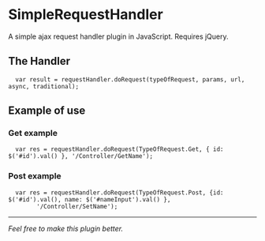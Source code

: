 SimpleRequestHandler
====================

A simple ajax request handler plugin in JavaScript. Requires jQuery.

The Handler
--------

      var result = requestHandler.doRequest(typeOfRequest, params, url, async, traditional);

Example of use
--------

### Get example

      var res = requestHandler.doRequest(TypeOfRequest.Get, { id: $('#id').val() }, '/Controller/GetName');

### Post example

      var res = requestHandler.doRequest(TypeOfRequest.Post, {id: $('#id').val(), name: $('#nameInput').val() }, 
            '/Controller/SetName');



      
       
********
_Feel free to make this plugin better._ 
